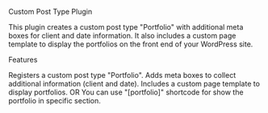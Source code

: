 Custom Post Type Plugin

  This plugin creates a custom post type "Portfolio" with additional meta boxes for client and date information. It also includes a custom page template to display the portfolios on the front end of your WordPress site.

Features

 Registers a custom post type "Portfolio".
 Adds meta boxes to collect additional information (client and date).
 Includes a custom page template to display portfolios. OR You can use "[portfolio]" shortcode for show the portfolio in specific section.
